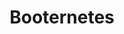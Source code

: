 ---
draft: false
title: "Booternetes"
description: >
  Create a Spring Boot application. Containerize it, and push the container to a registry. Deploy it to Kubernetes.
summary:
  - Create a Spring Boot application. Containerize it, and push the container to a registry. Deploy it to Kubernetes.
topics:
  - Spring
  - Microservices
  - Kubernetes
tags:
  - Spring
  - Microservices
  - Kubernetes
  - Spring Boot
length: 120
hidden: true
lab: lab-springone-tour-workshop-2
hero: "/images/workshops/workshop-spring-on-kubernetes.png"
preview: "/images/workshops/img-spring-on-kubernetes.png"
---